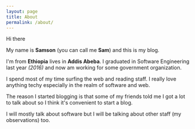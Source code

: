 ```yaml
---
layout: page
title: About
permalink: /about/
---
```


Hi there

My name is **Samson** (you can call me **Sam**) and this is my blog.

I'm from **Ethiopia** lives in **Addis Abeba**. I graduated in Software Engineering last year *(2016)* and now am working for some government organization.

I spend most of my time surfing the web and reading staff. I really love anything techy especially in the realm of software and web.

The reason I started blogging is that some of my friends told me I got a lot to talk about so I think it's convenient to start a blog. 

I will mostly talk about software but I will be talking about other staff (my observations) too.
